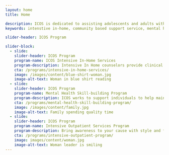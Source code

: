 ```yaml
---
layout: home
title: Home

description: ICOS is dedicated to assisting adolescents and adults with mental illness through working toward greater independence.
keywords: intenstive in-home, community based support service, mental health, mental illness, social skills building, crisis treatment, Alexandria, Mechanicsville, Norfolk, Richmond

slider-header: ICOS Program

slider-block:
  - slide:
    slider-header: ICOS Program
    program-name: ICOS Intensive In-Home Services
    program-description: Intensive In Home counselors provide clinical intervention and support services to youth.
    cta: /programs/intensive-in-home-services/
    image: /images/content/blue-shirt-woman.jpg
    image-alt-text: Woman in blue shirt reading
  - slide:
    slider-header: ICOS Program
    program-name: Mental Health Skill-building Program
    program-description: ICOS works to support individuals to help maintain and enhance their lives.
    cta: /programs/mental-health-skill-building-program/
    image: /images/content/family.jpg
    image-alt-text: Family spending quality time
  - slide:
    slider-header: ICOS Program
    program-name: Intensive Outpatient Services Program
    program-description: Bring awareness to your cause with style and function.
    cta: /programs/intensive-outpatient-program/
    image: images/content/woman.jpg
    image-alt-text: Woman leader is smiling
---
```


